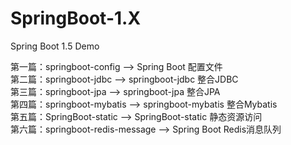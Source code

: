 # SpringBoot-1.X
Spring Boot 1.5 Demo

第一篇：springboot-config --> Spring Boot 配置文件  
第二篇：springboot-jdbc --> springboot-jdbc 整合JDBC  
第三篇：springboot-jpa --> springboot-jpa 整合JPA    
第四篇：springboot-mybatis --> springboot-mybatis 整合Mybatis   
第五篇：SpringBoot-static --> SpringBoot-static 静态资源访问   
第六篇：springboot-redis-message --> Spring Boot Redis消息队列    
